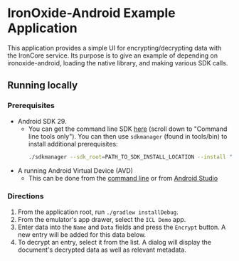 # IronOxide-Android Example Application

This application provides a simple UI for encrypting/decrypting data with the IronCore service. Its purpose is to give an example of depending on ironoxide-android, loading the native library, and making various SDK calls.

## Running locally

### Prerequisites

- Android SDK 29.
  - You can get the command line SDK [here](https://developer.android.com/studio) (scroll down to "Command line tools only"). You can then use `sdkmanager` (found in tools/bin) to install additional prerequisites:
    ```bash
    ./sdkmanager --sdk_root=PATH_TO_SDK_INSTALL_LOCATION --install "build-tools;29.0.3" platform-tools "platforms;android-29"
    ```
- A running Android Virtual Device (AVD)
  - This can be done from the [command line](https://developer.android.com/studio/command-line/avdmanager) or from [Android Studio](https://developer.android.com/studio/run/managing-avds#createavd)

### Directions

1. From the application root, run `./gradlew installDebug`.
2. From the emulator's app drawer, select the `ICL Demo` app.
3. Enter data into the `Name` and `Data` fields and press the `Encrypt` button. A new entry will be added for this data below.
4. To decrypt an entry, select it from the list. A dialog will display the document's decrypted data as well as relevant metadata.
